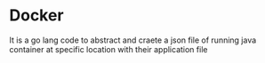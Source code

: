 # Docker
It is a go lang code to abstract and craete a json file of running java container  at specific location with their application file
